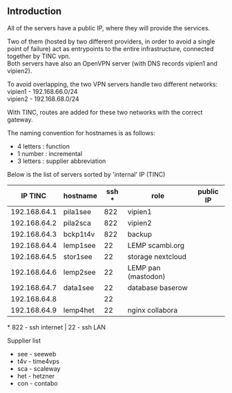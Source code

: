 ## Introduction

All of the servers have a public IP, where they will provide the services.  

Two of them (hosted by two different providers, in order to avoid a single point of failure) act as entrypoints to the entire infrastructure, connected together by TINC vpn.  
Both servers have also an OpenVPN server (with DNS records vipien1 and vipien2).  

To avoid overlapping, the two VPN servers handle two different networks:<br/>
vipien1 - 192.168.66.0/24<br/>
vipien2 - 192.168.68.0/24

With TINC, routes are added for these two networks with the correct gateway.

The naming convention for hostnames is as follows:
- 4 letters : function
- 1 number : incremental
- 3 letters : supplier abbreviation

Below is the list of servers sorted by 'internal' IP (TINC)

| IP TINC | hostname | ssh * | role | public IP |
| --- | --- | --- | --- | --- |
| 192.168.64.1 | pila1see | 822 | vipien1 |  |
| 192.168.64.2 | pila2sca | 822 | vipien2 |  |
| 192.168.64.3 | bckp1t4v | 822 | backup |  |
| 192.168.64.4 | lemp1see | 22 | LEMP scambi.org |  |
| 192.168.64.5 | stor1see | 22 | storage nextcloud |  |
| 192.168.64.6 | lemp2see | 22 | LEMP pan (mastodon) |  |
| 192.168.64.7 | data1see | 22 | database baserow |  |
| 192.168.64.8 |  | 22 |  |  |
| 192.168.64.9 | lemp4het | 22 | nginx collabora |  |

\* 822 - ssh internet | 22 - ssh LAN  

Supplier list  
- see - seeweb
- t4v - time4vps
- sca - scaleway
- het - hetzner
- con - contabo
